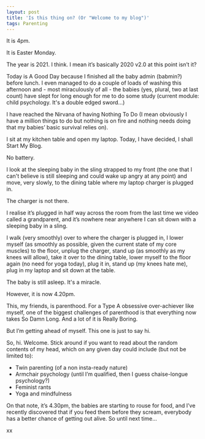 ```yaml
---
layout: post
title: 'Is this thing on? (Or "Welcome to my blog")'
tags: Parenting
---
```


It is 4pm.

It is Easter Monday.

The year is 2021.  I think.  I mean it’s basically 2020 v2.0 at this point isn’t it?

Today is A Good Day because I finished all the baby admin (babmin?) before lunch. I even managed to do a couple of loads of washing this afternoon and - most miraculously of all - the babies (yes, plural, two at last count) have slept for long enough for me to do some study (current module: child psychology. It's a double edged sword…)

I have reached the Nirvana of having Nothing To Do (I mean obviously I have a million things to do but nothing is on fire and nothing needs doing that my babies’ basic survival relies on).

I sit at my kitchen table and open my laptop.  Today, I have decided, I shall Start My Blog.

No battery.

I look at the sleeping baby in the sling strapped to my front (the one that I can't believe is still sleeping and could wake up angry at any point) and move, very slowly, to the dining table where my laptop charger is plugged in.

The charger is not there.

I realise it’s plugged in half way across the room from the last time we video called a grandparent, and it’s nowhere near anywhere I can sit down with a sleeping baby in a sling.

I walk (very smoothly) over to where the charger is plugged in, I lower myself (as smoothly as possible, given the current state of my core muscles) to the floor, unplug the charger, stand up (as smoothly as my knees will allow), take it over to the dining table, lower myself to the floor again (no need for yoga today), plug it in, stand up (my knees hate me), plug in my laptop and sit down at the table.

The baby is still asleep. It's a miracle.

However, it is now 4.20pm.

This, my friends, is parenthood.  For a Type A obsessive over-achiever like myself, one of the biggest challenges of parenthood is that everything now takes So Damn Long.  And a lot of it is Really Boring.

But I’m getting ahead of myself.  This one is just to say hi.

So, hi.  Welcome.  Stick around if you want to read about the random contents of my head, which on any given day could include (but not be limited to):

* Twin parenting (of a non insta-ready nature)
* Armchair psychology (until I’m qualified, then I guess chaise-longue psychology?)
* Feminist rants
* Yoga and mindfulness

On that note, it’s 4.30pm, the babies are starting to rouse for food, and I’ve recently discovered that if you feed them before they scream, everybody has a better chance of getting out alive. So until next time…

xx

